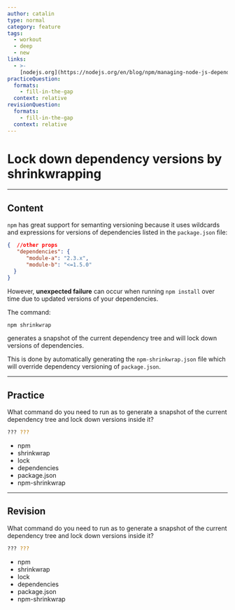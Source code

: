 ```yaml
---
author: catalin
type: normal
category: feature
tags:
  - workout
  - deep
  - new
links:
  - >-
    [nodejs.org](https://nodejs.org/en/blog/npm/managing-node-js-dependencies-with-shrinkwrap/){website}
practiceQuestion:
  formats:
    - fill-in-the-gap
  context: relative
revisionQuestion:
  formats:
    - fill-in-the-gap
  context: relative
---
```


# Lock down dependency versions by shrinkwrapping


---

## Content

`npm` has great support for semanting versioning because it uses wildcards and expressions for versions of dependencies listed in the `package.json` file:

```json
{  //other props
   "dependencies": {
      "module-a": "2.3.x",
      "module-b": "<=1.5.0"
  }
}
```

However, **unexpected failure** can occur when running `npm install` over time due to updated versions of your dependencies.

The command:

```bash
npm shrinkwrap
```

generates a snapshot of the current dependency tree and will lock down versions of dependencies.

This is done by automatically generating the `npm-shrinkwrap.json` file which will override dependency versioning of `package.json`.


---

## Practice

What command do you need to run as to generate a snapshot of the current dependency tree and lock down versions inside it?

```bash
??? ???
```

- npm
- shrinkwrap
- lock
- dependencies
- package.json
- npm-shrinkwrap


---

## Revision

What command do you need to run as to generate a snapshot of the current dependency tree and lock down versions inside it?

```bash
??? ???
```

- npm
- shrinkwrap
- lock
- dependencies
- package.json
- npm-shrinkwrap
